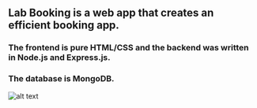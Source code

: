 ## Lab Booking is a web app that creates an efficient booking app.

### The frontend is pure HTML/CSS and the backend was written in Node.js and Express.js. 
### The database is MongoDB. 

![alt text](https://github.com/CharleeBrown/Lab_Booking/main/appScreen.jpg?raw=true)
